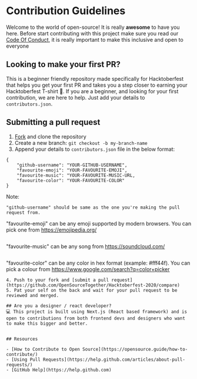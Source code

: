 # Contribution Guidelines

Welcome to the world of open-source! It is really **awesome** to have you here. Before start contributing with this project make sure you read our [Code Of Conduct](https://github.com/OpenSourceTogether/Hacktoberfest-2020/blob/master/CODE_OF_CONDUCT.md), it is really important to make this inclusive and open to everyone

## Looking to make your first PR?

This is a beginner friendly repository made specifically for Hacktoberfest that helps you get your first PR and takes you a step closer to earning your Hacktoberfest T-shirt 👕. If you are a beginner, and looking for your first contribution, we are here to help. Just add your details to `contributors.json`.

## Submitting a pull request

1. [Fork](https://github.com/OpenSourceTogether/Hacktoberfest-2020/fork) and clone the repository
2. Create a new branch: `git checkout -b my-branch-name`
3. Append your details to  `contributors.json` file in the below format:
```
{
    "github-username": "YOUR-GITHUB-USERNAME",
    "favourite-emoji": "YOUR-FAVOURITE-EMOJI",
    "favourite-music": "YOUR-FAVOURITE-MUSIC-URL,
    "favourite-color": "YOUR-FAVOURITE-COLOR"
}
```
Note:
```
"github-username" should be same as the one you're making the pull request from. 
```
"favourite-emoji" can be any emoji supported by modern browsers. You can pick one from https://emojipedia.org/
```
```
"favourite-music" can be any song from https://soundcloud.com/
```
```
"favourite-color" can be any color in hex format (example: #fff44f). You can pick a colour from https://www.google.com/search?q=color+picker
```
4. Push to your fork and [submit a pull request](https://github.com/OpenSourceTogether/Hacktoberfest-2020/compare)
5. Pat your self on the back and wait for your pull request to be reviewed and merged.

## Are you a designer / react developer?
💻 This project is built using Next.js (React based framework) and is open to contributions from both frontend devs and designers who want to make this bigger and better.


## Resources

- [How to Contribute to Open Source](https://opensource.guide/how-to-contribute/)
- [Using Pull Requests](https://help.github.com/articles/about-pull-requests/)
- [GitHub Help](https://help.github.com)
